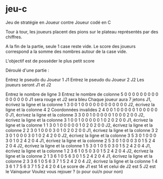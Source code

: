 # jeu-c

Jeu de stratégie en Joueur contre Joueur codé en C

Tour à tour, les joueurs placent des pions sur le plateau représentés par des chiffres. 

A la fin de la partie, seule 1 case reste vide. Le score des joueurs correspond a la somme des nombres autour de la case vide.

L'objectif est de posséder le plus petit score

Déroulé d'une partie : 

Entrez le pseudo du Joueur 1
J1
Entrez le pseudo du Joueur 2
J2
Les joueurs seront J1 et J2

 Entrez le nombre de ligne 
3
Entrez le nombre de colonne 
5
  0  0  0  0  0
  0  0  0  0  0
  0  0  0  0  0
J1 sera rouge et J2 sera bleu
Chaque joueur aura 7 jetons
J1, écrivez la ligne et la colonne
1 3
  0  0  1  0  0
  0  0  0  0  0
  0  0  0  0  0
J2, écrivez la ligne et la colonne
4 2
Coordonnées invalides
2 4
  0  0  1  0  0
  0  0  0  1  0
  0  0  0  0  0
J1, écrivez la ligne et la colonne
3 3
  0  0  1  0  0
  0  0  0  1  0
  0  0  2  0  0
J2, écrivez la ligne et la colonne
3 1
  0  0  1  0  0
  0  0  0  1  0
  2  0  2  0  0
J1, écrivez la ligne et la colonne
1 1
  3  0  1  0  0
  0  0  0  1  0
  2  0  2  0  0
J2, écrivez la ligne et la colonne
2 2
  3  0  1  0  0
  0  3  0  1  0
  2  0  2  0  0
J1, écrivez la ligne et la colonne
3 2
  3  0  1  0  0
  0  3  0  1  0
  2  4  2  0  0
J2, écrivez la ligne et la colonne
3 5
  3  0  1  0  0
  0  3  0  1  0
  2  4  2  0  4
J1, écrivez la ligne et la colonne
2 5
  3  0  1  0  0
  0  3  0  1  5
  2  4  2  0  4
J2, écrivez la ligne et la colonne
1 5
  3  0  1  0  5
  0  3  0  1  5
  2  4  2  0  4
J1, écrivez la ligne et la colonne
1 2
  3  6  1  0  5
  0  3  0  1  5
  2  4  2  0  4
J2, écrivez la ligne et la colonne
2 1
  3  6  1  0  5
  6  3  0  1  5
  2  4  2  0  4
J1, écrivez la ligne et la colonne
2 3
  3  6  1  0  5
  6  3  7  1  5
  2  4  2  0  4
J2, écrivez la ligne et la colonne
1 4
  3  6  1  7  5
  6  3  7  1  5
  2  4  2  0  4
Le score de J1 est 14 et celui de J2 est 5
J2 est le Vainqueur
Voulez vous rejouer ? (o pour oui/n pour non)

